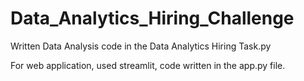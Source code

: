 # Data_Analytics_Hiring_Challenge

Written Data Analysis code in the Data Analytics Hiring Task.py

For web application, used streamlit, code written in the app.py file.
